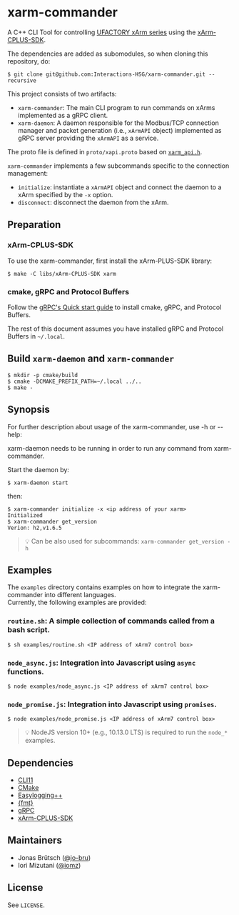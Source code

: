 # xarm-commander
A C++ CLI Tool for controlling [UFACTORY xArm series](https://www.ufactory.cc/pages/xarm) using the [xArm-CPLUS-SDK](https://github.com/xArm-Developer/xArm-CPLUS-SDK).

The dependencies are added as subomodules, so when cloning this repository, do:
```console
$ git clone git@github.com:Interactions-HSG/xarm-commander.git --recursive
```

This project consists of two artifacts:
- `xarm-commander`: The main CLI program to run commands on xArms implemented as a gRPC client.
- `xarm-daemon`: A daemon responsible for the Modbus/TCP connection manager and packet generation (i.e., `xArmAPI` object) implemented as gRPC server providing the `xArmAPI` as a service.

The proto file is defined in `proto/xapi.proto` based on [`xarm_api.h`](https://github.com/xArm-Developer/xArm-CPLUS-SDK/blob/master/include/xarm/wrapper/xarm_api.h).

`xarm-commander` implements a few subcommands specific to the connection management:
- `initialize`: instantiate a `xArmAPI` object and connect the daemon to a xArm specified by the `-x` option.
- `disconnect`: disconnect the daemon from the xArm.

## Preparation

### xArm-CPLUS-SDK
To use the xarm-commander, first install the xArm-PLUS-SDK library:
```console
$ make -C libs/xArm-CPLUS-SDK xarm
```

### cmake, gRPC and Protocol Buffers
Follow the [gRPC's Quick start guide](https://grpc.io/docs/languages/cpp/quickstart/) to install cmake, gRPC, and Protocol Buffers.

The rest of this document assumes you have installed gRPC and Protocol Buffers in `~/.local`.

## Build `xarm-daemon` and `xarm-commander`

```console
$ mkdir -p cmake/build
$ cmake -DCMAKE_PREFIX_PATH=~/.local ../..
$ make -
```

## Synopsis
For further description about usage of the xarm-commander, use -h or --help:

xarm-daemon needs to be running in order to run any command from xarm-commander.

Start the daemon by:
```console
$ xarm-daemon start
```

then:
```console
$ xarm-commander initialize -x <ip address of your xarm>
Initialized
$ xarm-commander get_version
Verion: h2,v1.6.5
```
> :bulb: Can be also used for subcommands: `xarm-commander get_version -h`

## Examples
The `examples` directory contains examples on how to integrate the xarm-commander into different languages.  
Currently, the following examples are provided:

### `routine.sh`: A simple collection of commands called from a bash script.
```console
$ sh examples/routine.sh <IP address of xArm7 control box>
```

### `node_async.js`: Integration into Javascript using `async` functions.
```console
$ node examples/node_async.js <IP address of xArm7 control box>
```

### `node_promise.js`: Integration into Javascript using `promises`.
```console
$ node examples/node_promise.js <IP address of xArm7 control box>
```
> :bulb: NodeJS version 10+ (e.g., 10.13.0 LTS) is required to run the `node_*` examples.

## Dependencies
- [CLI11](https://github.com/CLIUtils/CLI11)
- [CMake](https://github.com/Kitware/CMake)
- [Easylogging++](https://github.com/amrayn/easyloggingpp/)
- [{fmt}](https://github.com/fmtlib/fmt)
- [gRPC](https://github.com/grpc/grpc)
- [xArm-CPLUS-SDK](https://github.com/xArm-Developer/xArm-CPLUS-SDK)

## Maintainers

- Jonas Brütsch ([@jo-bru](https://github.com/jo-bru))
- Iori Mizutani ([@iomz](https://github.com/iomz))

## License
See `LICENSE`.

